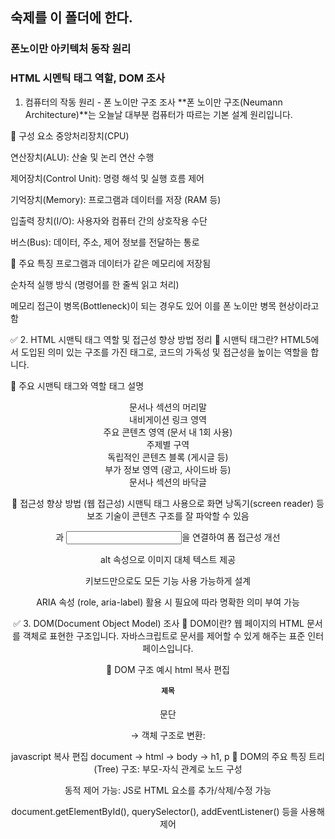## 숙제를 이 폴더에 한다.

### 폰노이만 아키텍처 동작 원리

### HTML 시멘틱 태그 역할, DOM 조사

1. 컴퓨터의 작동 원리 - 폰 노이만 구조 조사
**폰 노이만 구조(Neumann Architecture)**는 오늘날 대부분 컴퓨터가 따르는 기본 설계 원리입니다.

📌 구성 요소
중앙처리장치(CPU)

연산장치(ALU): 산술 및 논리 연산 수행

제어장치(Control Unit): 명령 해석 및 실행 흐름 제어

기억장치(Memory): 프로그램과 데이터를 저장 (RAM 등)

입출력 장치(I/O): 사용자와 컴퓨터 간의 상호작용 수단

버스(Bus): 데이터, 주소, 제어 정보를 전달하는 통로

📌 주요 특징
프로그램과 데이터가 같은 메모리에 저장됨

순차적 실행 방식 (명령어를 한 줄씩 읽고 처리)

메모리 접근이 병목(Bottleneck)이 되는 경우도 있어 이를 폰 노이만 병목 현상이라고 함

✅ 2. HTML 시맨틱 태그 역할 및 접근성 향상 방법 정리
📌 시맨틱 태그란?
HTML5에서 도입된 의미 있는 구조를 가진 태그로, 코드의 가독성 및 접근성을 높이는 역할을 합니다.

📌 주요 시맨틱 태그와 역할
태그	설명
<header>	문서나 섹션의 머리말
<nav>	내비게이션 링크 영역
<main>	주요 콘텐츠 영역 (문서 내 1회 사용)
<section>	주제별 구역
<article>	독립적인 콘텐츠 블록 (게시글 등)
<aside>	부가 정보 영역 (광고, 사이드바 등)
<footer>	문서나 섹션의 바닥글

📌 접근성 향상 방법 (웹 접근성)
시맨틱 태그 사용으로 화면 낭독기(screen reader) 등 보조 기술이 콘텐츠 구조를 잘 파악할 수 있음

<label>과 <input>을 연결하여 폼 접근성 개선

alt 속성으로 이미지 대체 텍스트 제공

키보드만으로도 모든 기능 사용 가능하게 설계

ARIA 속성 (role, aria-label) 활용 시 필요에 따라 명확한 의미 부여 가능

✅ 3. DOM(Document Object Model) 조사
📌 DOM이란?
웹 페이지의 HTML 문서를 객체로 표현한 구조입니다. 자바스크립트로 문서를 제어할 수 있게 해주는 표준 인터페이스입니다.

📌 DOM 구조 예시
html
복사
편집
<html>
  <body>
    <h1>제목</h1>
    <p>문단</p>
  </body>
</html>
→ 객체 구조로 변환:

javascript
복사
편집
document -> html -> body -> h1, p
📌 DOM의 주요 특징
트리(Tree) 구조: 부모-자식 관계로 노드 구성

동적 제어 가능: JS로 HTML 요소를 추가/삭제/수정 가능

document.getElementById(), querySelector(), addEventListener() 등을 사용해 제어